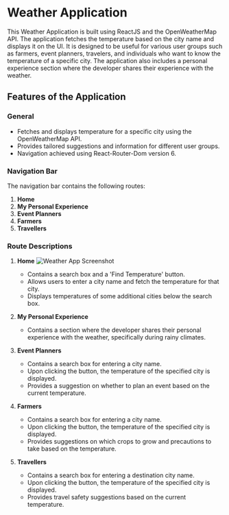 # Weather Application

This Weather Application is built using ReactJS and the OpenWeatherMap API. The application fetches the temperature based on the city name and displays it on the UI. It is designed to be useful for various user groups such as farmers, event planners, travelers, and individuals who want to know the temperature of a specific city. The application also includes a personal experience section where the developer shares their experience with the weather.

## Features of the Application

### General

- Fetches and displays temperature for a specific city using the OpenWeatherMap API.
- Provides tailored suggestions and information for different user groups.
- Navigation achieved using React-Router-Dom version 6.

### Navigation Bar

The navigation bar contains the following routes:

1. **Home**
2. **My Personal Experience**
3. **Event Planners**
4. **Farmers**
5. **Travellers**

### Route Descriptions

1. **Home**
   ![Weather App Screenshot](https://drive.google.com/thumbnail?id=1Q_KAk4SQH0rUPNjrI5R4f3yubkAyymq_)

   - Contains a search box and a 'Find Temperature' button.
   - Allows users to enter a city name and fetch the temperature for that city.
   - Displays temperatures of some additional cities below the search box.

2. **My Personal Experience**

   - Contains a section where the developer shares their personal experience with the weather, specifically during rainy climates.

3. **Event Planners**

   - Contains a search box for entering a city name.
   - Upon clicking the button, the temperature of the specified city is displayed.
   - Provides a suggestion on whether to plan an event based on the current temperature.

4. **Farmers**

   - Contains a search box for entering a city name.
   - Upon clicking the button, the temperature of the specified city is displayed.
   - Provides suggestions on which crops to grow and precautions to take based on the temperature.

5. **Travellers**
   - Contains a search box for entering a destination city name.
   - Upon clicking the button, the temperature of the specified city is displayed.
   - Provides travel safety suggestions based on the current temperature.
